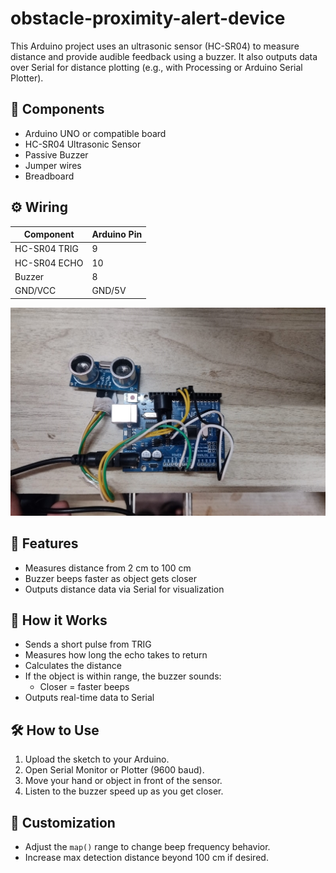# obstacle-proximity-alert-device

This Arduino project uses an ultrasonic sensor (HC-SR04) to measure distance and provide audible feedback using a buzzer. It also outputs data over Serial for distance plotting (e.g., with Processing or Arduino Serial Plotter).

## 🧰 Components

- Arduino UNO or compatible board
- HC-SR04 Ultrasonic Sensor
- Passive Buzzer
- Jumper wires
- Breadboard

## ⚙️ Wiring

| Component     | Arduino Pin |
|--------------|--------------|
| HC-SR04 TRIG | 9            |
| HC-SR04 ECHO | 10           |
| Buzzer       | 8            |
| GND/VCC      | GND/5V       |

![Device Image](proximity_device.png)

## 🚀 Features

- Measures distance from 2 cm to 100 cm
- Buzzer beeps faster as object gets closer
- Outputs distance data via Serial for visualization

## 🧠 How it Works

- Sends a short pulse from TRIG
- Measures how long the echo takes to return
- Calculates the distance
- If the object is within range, the buzzer sounds:
  - Closer = faster beeps
- Outputs real-time data to Serial

## 🛠️ How to Use

1. Upload the sketch to your Arduino.
2. Open Serial Monitor or Plotter (9600 baud).
3. Move your hand or object in front of the sensor.
4. Listen to the buzzer speed up as you get closer.

## 🔧 Customization

- Adjust the `map()` range to change beep frequency behavior.
- Increase max detection distance beyond 100 cm if desired.
